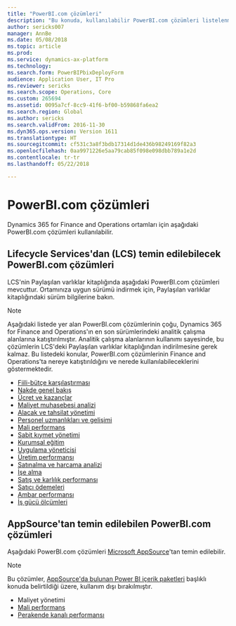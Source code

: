 ```yaml
---
title: "PowerBI.com çözümleri"
description: "Bu konuda, kullanılabilir PowerBI.com çözümleri listelenmektedir ve çözümler hakkında daha fazla bilgi edinebileceğiniz kaynaklar belirtilmektedir."
author: sericks007
manager: AnnBe
ms.date: 05/08/2018
ms.topic: article
ms.prod: 
ms.service: dynamics-ax-platform
ms.technology: 
ms.search.form: PowerBIPbixDeployForm
audience: Application User, IT Pro
ms.reviewer: sericks
ms.search.scope: Operations, Core
ms.custom: 265694
ms.assetid: 0095a7cf-8cc9-41f6-bf00-b59868fa6ea2
ms.search.region: Global
ms.author: sericks
ms.search.validFrom: 2016-11-30
ms.dyn365.ops.version: Version 1611
ms.translationtype: HT
ms.sourcegitcommit: cf531c3a8f3bdb17314d1de436b98249169f82a3
ms.openlocfilehash: 0aa9971226e5aa79cab85f098e098dbb789a1e2d
ms.contentlocale: tr-tr
ms.lasthandoff: 05/22/2018

---
```


# <a name="powerbicom-solutions"></a>PowerBI.com çözümleri
Dynamics 365 for Finance and Operations ortamları için aşağıdaki PowerBI.com çözümleri kullanılabilir. 

## <a name="powerbicom-solutions-available-from-lifecycle-services-lcs"></a>Lifecycle Services'dan (LCS) temin edilebilecek PowerBI.com çözümleri

LCS'nin Paylaşılan varlıklar kitaplığında aşağıdaki PowerBI.com çözümleri mevcuttur. Ortamınıza uygun sürümü indirmek için, Paylaşılan varlıklar kitaplığındaki sürüm bilgilerine bakın. 

> [!Note]
> Aşağıdaki listede yer alan PowerBI.com çözümlerinin çoğu, Dynamics 365 for Finance and Operations'ın en son sürümlerindeki analitik çalışma alanlarına katıştırılmıştır. Analitik çalışma alanlarının kullanımı sayesinde, bu çözümlerin LCS'deki Paylaşılan varlıklar kitaplığından indirilmesine gerek kalmaz. Bu listedeki konular, PowerBI.com çözümlerinin Finance and Operations'ta nereye katıştırıldığını ve nerede kullanılabileceklerini göstermektedir. 

- [Fiili-bütçe karşılaştırması](ledger-budgets-power-bi.md)
- [Nakde genel bakış](../../financials/cash-bank-management/Cash-Overview-Power-BI-content.md)
- [Ücret ve kazançlar](compensation-and-benefits-analysis-power-bi-content-pack.md)   
- [Maliyet muhasebesi analizi](cost-accounting-analysis-content-pack.md) 
- [Alacak ve tahsilat yönetimi](../../financials/accounts-receivable/credit-collections-power-bi.md)
- [Personel uzmanlıkları ve gelişimi](employee-competencies-and-development-analysis-power-bi-content-pack.md) 
- [Mali performans](financial-performance-power-bi-content-pack.md)
- [Sabit kıymet yönetimi](../../financials/fixed-assets/Fixed-asset-management-workspace.md)
- [Kurumsal eğitim](organizational-training-analysis-power-bi-content-pack.md) 
- [Uygulama yöneticisi](practice-manager-power-bi.md)
- [Üretim performansı](production-performance-power-bi.md)
- [Satınalma ve harcama analizi](purchase-content-pack-for-power-bi.md) 
- [İşe alma](recruiting-analysis-power-bi-content-pack.md)
- [Satış ve karlılık performansı](sales-profitability-performance-content-pack.md)
- [Satıcı ödemeleri](../../financials/accounts-payable/Vendor-payments-workspace.md)
- [Ambar performansı](warehouse-power-bi-content.md)
- [İş gücü ölçümleri](workforce-analysis-power-bi-content-pack.md)  

## <a name="powerbicom-solutions-available-from-appsource"></a>AppSource'tan temin edilebilen PowerBI.com çözümleri

Aşağıdaki PowerBI.com çözümleri [Microsoft AppSource](https://appsource.microsoft.com)'tan temin edilebilir.

> [!Note]
> Bu çözümler, [AppSource'da bulunan Power BI içerik paketleri](../migration-upgrade/deprecated-features.md#power-bi-content-packs-available-on-appsource) başlıklı konuda belirtildiği üzere, kullanım dışı bırakılmıştır.

- Maliyet yönetimi    
- [Mali performans](financial-performance-power-bi-content-pack.md)
- [Perakende kanalı performansı ](retail-channel-performance-dashboard-power-bi-data.md) 

